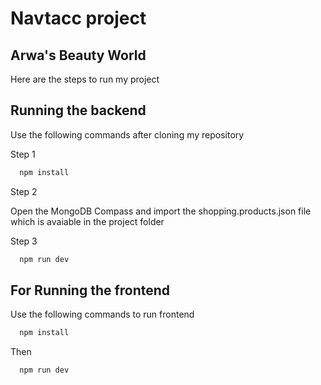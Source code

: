 

# Navtacc project
## Arwa's Beauty World

Here are the steps to run my project


## Running the backend

Use the following commands after cloning my repository

Step 1
```bash
  npm install
```

Step 2

  Open the MongoDB Compass and import the shopping.products.json file which is avaiable in the project folder

Step 3
```bash
  npm run dev
```



## For Running the frontend

Use the following commands to run frontend

```bash
  npm install
```
Then 
```bash
  npm run dev
```
    
